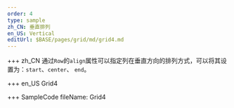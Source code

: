 ```yaml
--- 
order: 4
type: sample
zh_CN: 垂直排列
en_US: Vertical 
editUrl: $BASE/pages/grid/md/grid4.md
---
```


+++ zh_CN
通过<Code>Row</Code>的<Code>align</Code>属性可以指定列在垂直方向的排列方式，可以将其设置为：<Code>start</Code>、<Code>center</Code>、
    <Code>end</Code>。
    
+++ en_US
Grid4

+++ SampleCode
fileName: Grid4
